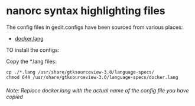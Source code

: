 # nanorc syntax highlighting files

The config files in gedit.configs have been sourced from various places:

- [docker.lang](https://github.com/ilogue/docker.lang)

TO install the configs:

Copy the \*.lang files:
    
    cp ./*.lang /usr/share/gtksourceview-3.0/language-specs/
    chmod 644 /usr/share/gtksourceview-3.0/language-specs/docker.lang
    

###### Note: Replace docker.lang with the actual name of the config file you have copied
